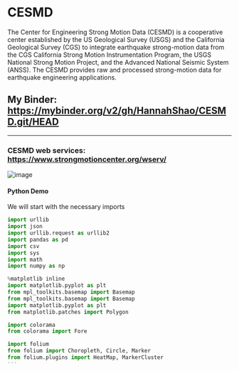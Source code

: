 # CESMD

The Center for Engineering Strong Motion Data (CESMD) is a cooperative center established by the US Geological Survey (USGS) and the California Geological Survey (CGS) to integrate earthquake strong-motion data from the CGS California Strong Motion Instrumentation Program, the USGS National Strong Motion Project, and the Advanced National Seismic System (ANSS). The CESMD provides raw and processed strong-motion data for earthquake engineering applications.

## My Binder: https://mybinder.org/v2/gh/HannahShao/CESMD.git/HEAD
----
### CESMD web services: https://www.strongmotioncenter.org/wserv/
![image](https://user-images.githubusercontent.com/74167887/171951585-d8d5909d-619a-4cb2-a8ed-85a9c4789af4.png)

#### Python Demo

We will start with the necessary imports
```Python
import urllib
import json
import urllib.request as urllib2
import pandas as pd
import csv
import sys
import math
import numpy as np

%matplotlib inline
import matplotlib.pyplot as plt
from mpl_toolkits.basemap import Basemap
from mpl_toolkits.basemap import Basemap
import matplotlib.pyplot as plt
from matplotlib.patches import Polygon

import colorama
from colorama import Fore

import folium
from folium import Choropleth, Circle, Marker
from folium.plugins import HeatMap, MarkerCluster
'''
